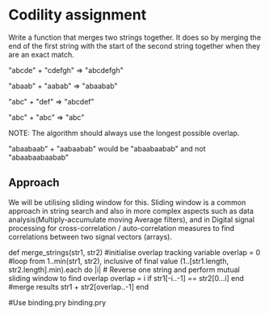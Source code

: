 # Codility assignment

Write a function that merges two strings together. It does so by merging the end of the first string with the start of the second string together when they are an exact match.

"abcde" + "cdefgh" => "abcdefgh"

"abaab" + "aabab" => "abaabab"

"abc" + "def" => "abcdef"

"abc" + "abc" => "abc"

NOTE: The algorithm should always use the longest possible overlap.

"abaabaab" + "aabaabab" would be "abaabaabab" and not "abaabaabaabab"

## Approach

We will be utilising sliding window for this. Sliding window is a common approach in string search and also in more
complex aspects such as data analysis(Multiply-accumulate moving Average filters), and in Digital signal processing
for cross-correlation / auto-correlation measures to find correlations between two signal vectors (arrays).

def merge_strings(str1, str2)
    #initialise overlap tracking variable
    overlap = 0
    #loop from 1..min(str1, str2), inclusive of final value
    (1..[str1.length, str2.length].min).each do |i|
      # Reverse one string and perform mutual sliding window to find overlap
      overlap = i if str1[-i..-1] == str2[0...i]
    end
    #merge results
    str1 + str2[overlap..-1]
  end
  
  #Use binding.pry
  binding.pry